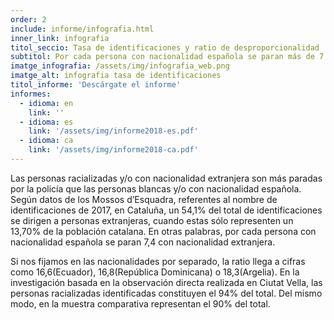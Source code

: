 ```yaml
---
order: 2
include: informe/infografia.html
inner_link: infografia
titol_seccio: Tasa de identificaciones y ratio de desproporcionalidad
subtitol: Por cada persona con nacionalidad española se paran más de 7 con nacionalidad extranjera
imatge_infografia: /assets/img/infografia_web.png
imatge_alt: infografia tasa de identificaciones
titol_informe: 'Descárgate el informe'
informes:
  - idioma: en
    link: ''
  - idioma: es
    link: '/assets/img/informe2018-es.pdf'
  - idioma: ca
    link: '/assets/img/informe2018-ca.pdf'
---
```


Las personas racializadas y/o con nacionalidad extranjera son más paradas por la policía que las personas blancas y/o con nacionalidad española. Según datos de los Mossos d’Esquadra, referentes al nombre de identificaciones de 2017, en Cataluña, un 54,1% del total de identificaciones se dirigen a personas extranjeras, cuando estas sólo representen un 13,70% de la población catalana. En otras palabras, por cada persona con nacionalidad española se paran 7,4 con nacionalidad extranjera.

Si nos fijamos en las nacionalidades por separado, la ratio llega a cifras como 16,6(Ecuador), 16,8(República Dominicana) o 18,3(Argelia). En la investigación basada en la observación directa realizada en Ciutat Vella, las personas racializadas identificadas constituyen el 94% del total. Del mismo modo, en la muestra comparativa representan el 90% del total.
